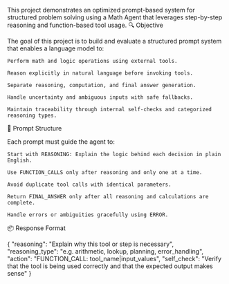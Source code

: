 
This project demonstrates an optimized prompt-based system for structured problem solving using a Math Agent that leverages step-by-step reasoning and function-based tool usage.
🔍 Objective

The goal of this project is to build and evaluate a structured prompt system that enables a language model to:

    Perform math and logic operations using external tools.

    Reason explicitly in natural language before invoking tools.

    Separate reasoning, computation, and final answer generation.

    Handle uncertainty and ambiguous inputs with safe fallbacks.

    Maintain traceability through internal self-checks and categorized reasoning types.


🧠 Prompt Structure

Each prompt must guide the agent to:

    Start with REASONING: Explain the logic behind each decision in plain English.

    Use FUNCTION_CALLS only after reasoning and only one at a time.

    Avoid duplicate tool calls with identical parameters.

    Return FINAL_ANSWER only after all reasoning and calculations are complete.

    Handle errors or ambiguities gracefully using ERROR.

📦 Response Format

{
  "reasoning": "Explain why this tool or step is necessary",
  "reasoning_type": "e.g. arithmetic, lookup, planning, error_handling",
  "action": "FUNCTION_CALL: tool_name|input_values",
  "self_check": "Verify that the tool is being used correctly and that the expected output makes sense"
}
